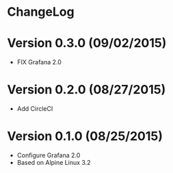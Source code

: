ChangeLog
==============

# Version 0.3.0 (09/02/2015)

- FIX Grafana 2.0 

# Version 0.2.0 (08/27/2015)

- Add CircleCI

# Version 0.1.0 (08/25/2015)

- Configure Grafana 2.0
- Based on Alpine Linux 3.2

